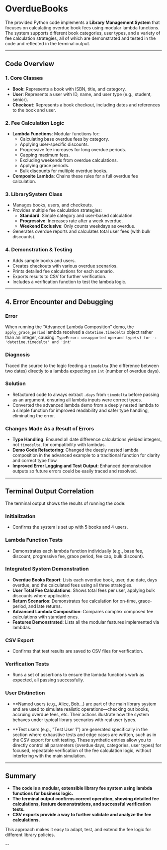 # OverdueBooks

The provided Python code implements a **Library Management System** that focuses on calculating overdue book fees using modular lambda functions. The system supports different book categories, user types, and a variety of fee calculation strategies, all of which are demonstrated and tested in the code and reflected in the terminal output.

---

## Code Overview

### 1. Core Classes

- **Book**: Represents a book with ISBN, title, and category.
- **User**: Represents a user with ID, name, and user type (e.g., student, senior).
- **Checkout**: Represents a book checkout, including dates and references to the book and user.

### 2. Fee Calculation Logic

- **Lambda Functions**: Modular functions for:
  - Calculating base overdue fees by category.
  - Applying user-specific discounts.
  - Progressive fee increases for long overdue periods.
  - Capping maximum fees.
  - Excluding weekends from overdue calculations.
  - Applying grace periods.
  - Bulk discounts for multiple overdue books.
- **Composite Lambda**: Chains these rules for a full overdue fee calculation.

### 3. LibrarySystem Class

- Manages books, users, and checkouts.
- Provides multiple fee calculation strategies:
  - **Standard**: Simple category and user-based calculation.
  - **Progressive**: Increases rate after a week overdue.
  - **Weekend Exclusive**: Only counts weekdays as overdue.
- Generates overdue reports and calculates total user fees (with bulk discounts).

### 4. Demonstration & Testing

- Adds sample books and users.
- Creates checkouts with various overdue scenarios.
- Prints detailed fee calculations for each scenario.
- Exports results to CSV for further verification.
- Includes a verification function to test the lambda logic.

---

## 4. Error Encounter and Debugging

### Error

When running the “Advanced Lambda Composition” demo, the `apply_grace_period` lambda received a `datetime.timedelta` object rather than an integer, causing: `TypeError: unsupported operand type(s) for -: 'datetime.timedelta' and 'int'`

### Diagnosis

Traced the source to the logic feeding a `timedelta` (the difference between two dates) directly to a lambda expecting an `int` (number of overdue days).

### Solution

- Refactored code to always extract `.days` from `timedelta` before passing as an argument, ensuring all lambda inputs were correct types.
- Converted the advanced lambda demo from a deeply nested lambda to a simple function for improved readability and safer type handling, eliminating the error.

### Changes Made As a Result of Errors

- **Type Handling**: Ensured all date difference calculations yielded integers, not `timedelta`, for compatibility with lambdas.
- **Demo Code Refactoring**: Changed the deeply nested lambda composition in the advanced example to a traditional function for clarity and correct type flow.
- **Improved Error Logging and Test Output**: Enhanced demonstration outputs so future errors could be easily traced and resolved.

---

## Terminal Output Correlation

The terminal output shows the results of running the code:

### Initialization

- Confirms the system is set up with 5 books and 4 users.

### Lambda Function Tests

- Demonstrates each lambda function individually (e.g., base fee, discount, progressive fee, grace period, fee cap, bulk discount).

### Integrated System Demonstration

- **Overdue Books Report**: Lists each overdue book, user, due date, days overdue, and the calculated fees using all three strategies.
- **User Total Fee Calculations**: Shows total fees per user, applying bulk discounts where applicable.
- **Return Scenarios**: Demonstrates fee calculation for on-time, grace-period, and late returns.
- **Advanced Lambda Composition**: Compares complex composed fee calculations with standard ones.
- **Features Demonstrated**: Lists all the modular features implemented via lambdas.

### CSV Export

- Confirms that test results are saved to CSV files for verification.

### Verification Tests

- Runs a set of assertions to ensure the lambda functions work as expected, all passing successfully.

### User Distinction

- **Named users (e.g., Alice, Bob...) are part of the main library system and are used to simulate realistic operations—checking out books, accruing overdue fees, etc. Their actions illustrate how the system behaves under typical library scenarios with real user types.

- **Test users (e.g., "Test User 1") are generated specifically in the section where exhaustive tests and edge cases are written, such as in the CSV export for unit testing. These synthetic entries allow you to directly control all parameters (overdue days, categories, user types) for focused, repeatable verification of the fee calculation logic, without interfering with the main simulation.

---

## Summary

- **The code is a modular, extensible library fee system using lambda functions for business logic.**
- **The terminal output confirms correct operation, showing detailed fee calculations, feature demonstrations, and successful verification tests.**
- **CSV exports provide a way to further validate and analyze the fee calculations.**

This approach makes it easy to adapt, test, and extend the fee logic for different library policies.

--
